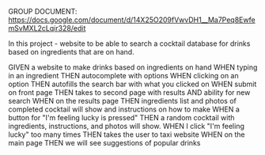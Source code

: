 GROUP DOCUMENT: https://docs.google.com/document/d/14X25O209fVwvDH1__Ma7Peq8EwfemSvMXL2cLqir328/edit

In this project - website to be able to search a cocktail database for drinks based on ingredients that are on hand. 

GIVEN a website to make drinks based on ingredients on hand
WHEN typing in an ingredient
THEN autocomplete with options
WHEN clicking on an option
THEN autofills the search bar with what you clicked on
WHEN submit on front page
THEN takes to second page with results AND ability for new search
WHEN on the results page
THEN ingredients list and photos of completed cocktail will show and instructions on how to make
WHEN a button for "I'm feeling lucky is pressed" 
THEN a random cocktail with ingredients, instructions, and photos will show. 
WHEN I click "I'm feeling lucky" too many times
THEN takes the user to taxi website
WHEN on the main page 
THEN we will see suggestions of popular drinks
